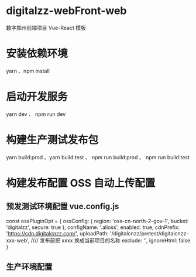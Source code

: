 # digitalzz-webFront-web

数字郑州前端项目 Vue-React 模板

# 安装依赖环境

yarn 、npm install

# 启动开发服务

yarn dev 、 npm run dev

# 构建生产测试发布包

yarn build:prod 、yarn build:test 、 npm run build:prod 、 npm run build:test

# 构建发布配置 OSS 自动上传配置

## 预发测试环境配置 vue.config.js

const ossPluginOpt = {
ossConfig: {
region: 'oss-cn-north-2-gov-1',
bucket: 'digitalzz',
secure: true
},
configName: '.alioss',
enabled: true,
cdnPrefix: 'https://cdn.digitalcnzz.com/',
uploadPath: '/digitalcnzz/pretest/digitalcnzz-xxx-web', //// 发布前把 xxxx 换成当前项目的名称
exclude: '',
ignoreHtml: false
}

## 生产环境配置
